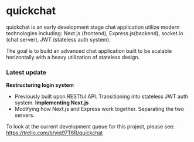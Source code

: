 # quickchat
quickchat is an early development stage chat application utilize modern technologies including: Next.js (frontend), Express.js(backend), socket.io (chat server), JWT (stateless auth system).

The goal is to build an advanced chat application built to be scalable horizontally with a heavy utilization of stateless design.

### Latest update
**Restructuring login system**
- Previously built upon RESTful API. Transitioning into stateless JWT auth system.
**Implementing Next.js**
- Modifying how Next.js and Express work together. Separating the two servers.

To look at the current development queue for this project, please see:
https://trello.com/b/yiq97T6R/quickchat
